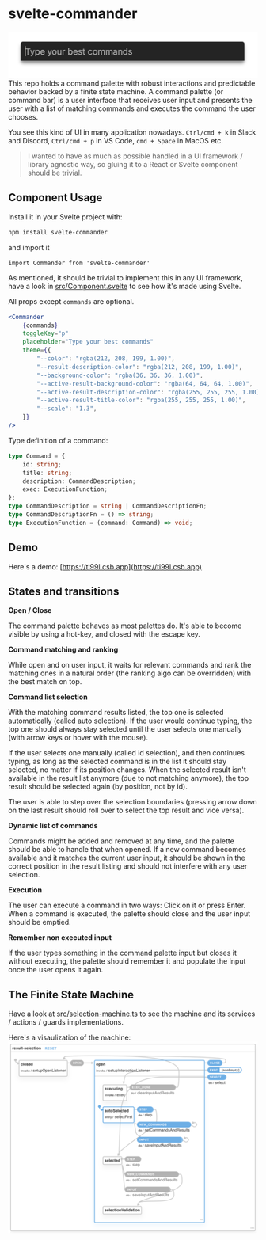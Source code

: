 # svelte-commander

![bar](images/bar.png)
This repo holds a command palette with robust interactions and predictable behavior backed by a finite state machine.
A command palette (or command bar) is a user interface that receives user input and presents the user with a list of matching commands and executes the command the user chooses.

You see this kind of UI in many application nowadays. `Ctrl/cmd + k` in Slack and Discord, `Ctrl/cmd + p` in VS Code, `cmd + Space` in MacOS etc.

> I wanted to have as much as possible handled in a UI framework / library agnostic way, so gluing it to a React or Svelte component should be trivial.

## Component Usage

Install it in your Svelte project with:

```bash
npm install svelte-commander
```

and import it

```svelte
import Commander from 'svelte-commander'
```

As mentioned, it should be trivial to implement this in any UI framework, have a look in [src/Component.svelte](src/Component.svelte) to see how it's made using Svelte.

All props except `commands` are optional.

```jsx
<Commander
    {commands}
    toggleKey="p"
    placeholder="Type your best commands"
    theme={{
        "--color": "rgba(212, 208, 199, 1.00)",
        "--result-description-color": "rgba(212, 208, 199, 1.00)",
        "--background-color": "rgba(36, 36, 36, 1.00)",
        "--active-result-background-color": "rgba(64, 64, 64, 1.00)",
        "--active-result-description-color": "rgba(255, 255, 255, 1.00)",
        "--active-result-title-color": "rgba(255, 255, 255, 1.00)",
        "--scale": "1.3",
    }}
/>
```

Type definition of a command:

```typescript
type Command = {
    id: string;
    title: string;
    description: CommandDescription;
    exec: ExecutionFunction;
};
type CommandDescription = string | CommandDescriptionFn;
type CommandDescriptionFn = () => string;
type ExecutionFunction = (command: Command) => void;
```

## Demo

Here's a demo: [https://ti99l.csb.app](https://ti99l.csb.app)

## States and transitions

**Open / Close**

The command palette behaves as most palettes do. It's able to become visible by using a hot-key, and closed with the escape key.

**Command matching and ranking**

While open and on user input, it waits for relevant commands and rank the matching ones in a natural order (the ranking algo can be overridden) with the best match on top.

**Command list selection**

With the matching command results listed, the top one is selected automatically (called auto selection). If the user would continue typing, the top one should always stay selected until the user selects one manually (with arrow keys or hover with the mouse).

If the user selects one manually (called id selection), and then continues typing, as long as the selected command is in the list it should stay selected, no matter if its position changes. When the selected result isn't available in the result list anymore (due to not matching anymore), the top result should be selected again (by position, not by id).

The user is able to step over the selection boundaries (pressing arrow down on the last result should roll over to select the top result and vice versa).

**Dynamic list of commands**

Commands might be added and removed at any time, and the palette should be able to handle that when opened. If a new command becomes available and it matches the current user input, it should be shown in the correct position in the result listing and should not interfere with any user selection.

**Execution**

The user can execute a command in two ways: Click on it or press Enter.
When a command is executed, the palette should close and the user input should be emptied.

**Remember non executed input**

If the user types something in the command palette input but closes it without executing, the palette should remember it and populate the input once the user opens it again.

## The Finite State Machine

Have a look at [src/selection-machine.ts](src/selection-machine.ts) to see the machine and its services / actions / guards implementations.

Here's a visaulization of the machine:
![vis](images/vis.png)
